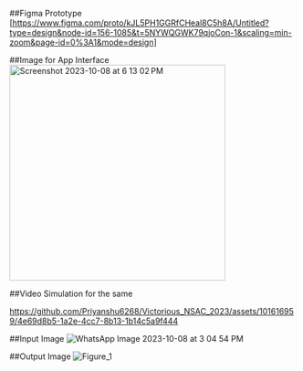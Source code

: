 ##Figma Prototype
[https://www.figma.com/proto/kJL5PH1GGRfCHeal8C5h8A/Untitled?type=design&node-id=156-1085&t=5NYWQGWK79qjoCon-1&scaling=min-zoom&page-id=0%3A1&mode=design]

##Image for App Interface
<img width="378" alt="Screenshot 2023-10-08 at 6 13 02 PM" src="https://github.com/Priyanshu6268/Victorious_NSAC_2023/assets/101616959/50b17301-57b4-484d-8978-942d7ef8233c">


##Video Simulation for the same


https://github.com/Priyanshu6268/Victorious_NSAC_2023/assets/101616959/4e69d8b5-1a2e-4cc7-8b13-1b14c5a9f444

##Input Image
![WhatsApp Image 2023-10-08 at 3 04 54 PM](https://github.com/Priyanshu6268/Victorious_NSAC_2023/assets/101616959/9ae06f7e-ee91-4071-ba19-f23d62f1d873)

##Output Image
![Figure_1](https://github.com/Priyanshu6268/Victorious_NSAC_2023/assets/101616959/20508fb5-9510-4b81-a1e4-c6fca79ad92f)
